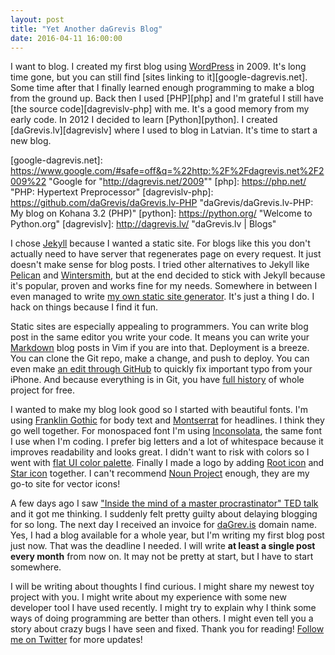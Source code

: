 ```yaml
---
layout: post
title: "Yet Another daGrevis Blog"
date: 2016-04-11 16:00:00
---
```


I want to blog. I created my first blog using [WordPress][wordpress] in 2009.
It's long time gone, but you can still find [sites linking to
it][google-dagrevis.net]. Some time after that I finally learned enough
programming to make a blog from the ground up. Back then I used [PHP][php] and
I'm grateful I still have [the source code][dagrevislv-php] with me. It's
a good memory from my early code. In 2012 I decided to learn [Python][python].
I created [daGrevis.lv][dagrevislv] where I used to blog in Latvian. It's time
to start a new blog.

[wordpress]: https://wordpress.com/ "WordPress.com: Create a free website or blog"
[google-dagrevis.net]: https://www.google.com/#safe=off&q=%22http:%2F%2Fdagrevis.net%2F2009%22 "Google for "http://dagrevis.net/2009""
[php]: https://php.net/ "PHP: Hypertext Preprocessor"
[dagrevislv-php]: https://github.com/daGrevis/daGrevis.lv-PHP "daGrevis/daGrevis.lv-PHP: My blog on Kohana 3.2 (PHP)"
[python]: https://python.org/ "Welcome to Python.org"
[dagrevislv]: http://dagrevis.lv/ "daGrevis.lv | Blogs"

I chose [Jekyll][jekyll] because I wanted a static site. For blogs like this
you don't actually need to have server that regenerates page on every request.
It just doesn't make sense for blog posts. I tried other alternatives to Jekyll
like [Pelican][pelican] and [Wintersmith][Wintersmith], but at the end decided
to stick with Jekyll because it's popular, proven and works fine for my needs.
Somewhere in between I even managed to write [my own static site
generator][squirrel]. It's just a thing I do. I hack on things because I find
it fun.

[jekyll]: https://jekyllrb.com/ "Jekyll • Simple, blog-aware, static sites"
[pelican]: http://blog.getpelican.com/ "Pelican Static Site Generator"
[wintersmith]: http://wintersmith.io/ "Wintersmith"
[squirrel]: https://github.com/daGrevis/squirrel "daGrevis/squirrel: 100% pluggable, no bullshit static blogging"

Static sites are especially appealing to programmers. You can write blog post
in the same editor you write your code. It means you can write your
[Markdown][markdown] blog posts in Vim if you are into that. Deployment is
a breeze. You can clone the Git repo, make a change, and push to deploy. You
can even make [an edit through GitHub][dagrev.is-pr] to quickly fix important
typo from your iPhone. And because everything is in Git, you have [full
history][dagrev.is-history] of whole project for free.

[markdown]: https://daringfireball.net/projects/markdown/ "Daring Fireball: Markdown"
[dagrev.is-pr]: https://github.com/daGrevis/daGrev.is/pulls "Pull Requests · daGrevis/daGrev.is"
[dagrev.is-history]: https://github.com/daGrevis/daGrev.is/commits/master "Commits · daGrevis/daGrev.is"

I wanted to make my blog look good so I started with beautiful fonts. I'm using
[Franklin Gothic][franklin] for body text and [Montserrat][montserrat] for
headlines. I think they go well together. For monospaced font I'm using
[Inconsolata][inconsolata], the same font I use when I'm coding. I prefer big
letters and a lot of whitespace because it improves readability and looks
great. I didn't want to risk with colors so I went with [flat UI color
palette][flatui]. Finally I made a logo by adding [Root icon][noun-root] and
[Star icon][noun-star] together. I can't recommend [Noun Project][noun] enough,
they are my go-to site for vector icons!

[franklin]: https://fontsquirrel.com/fonts/franklin-gothic-fs "Franklin Gothic FS Font by FontSite Inc."
[montserrat]: https://www.fontsquirrel.com/fonts/montserrat "Montserrat Font by Julieta Ulanovsky"
[inconsolata]: https://www.fontsquirrel.com/fonts/Inconsolata "Inconsolata Font by Raph Levien"
[flatui]: http://flatuicolorpicker.com/ "Flat UI Color Picker"
[noun-root]: https://thenounproject.com/term/root/13695/ "Root icons | Noun Project"
[noun-star]: https://thenounproject.com/term/star/17726/ "Star icons | Noun Project"
[noun]: https://thenounproject.com/ "Noun Project - Icons for Everything"

A few days ago I saw ["Inside the mind of a master procrastinator" TED
talk][ted-procrastinator] and it got me thinking. I suddenly felt pretty guilty
about delaying blogging for so long. The next day I received an invoice for
[daGrev.is][dagrev.is] domain name. Yes, I had a blog available for a whole
year, but I'm writing my first blog post just now. That was the deadline
I needed. I will write **at least a single post every month** from now on. It
may not be pretty at start, but I have to start somewhere.

[dagrev.is]: http://dagrev.is/ "daGrev.is Blog"
[ted-procrastinator]: https://youtu.be/arj7oStGLkU "Inside the mind of a master procrastinator | Tim Urban"

I will be writing about thoughts I find curious. I might share my newest toy
project with you. I might write about my experience with some new developer
tool I have used recently. I might try to explain why I think some ways of
doing programming are better than others. I might even tell you a story about
crazy bugs I have seen and fixed. Thank you for reading! [Follow me on
Twitter][twitter-dagrevis] for more updates!

[twitter-dagrevis]: https://twitter.com/daGrevis "@daGrevis on Twitter"
